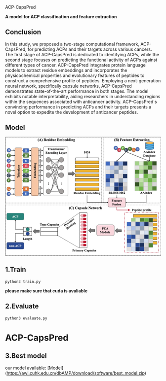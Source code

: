 ACP-CapsPred

**A model for ACP classification and feature extraction**



## Conclusion

In this study, we proposed a two-stage computational framework, ACP-CapsPred, for predicting ACPs and their targets across various cancers. The first stage of ACP-CapsPred is dedicated to identifying ACPs, while the second stage focuses on predicting the functional activity of ACPs against different types of cancer. ACP-CapsPred integrates protein language models to extract residue embeddings and incorporates the physicochemical properties and evolutionary features of peptides to construct a comprehensive profile of peptides. Employing a next-generation neural network, specifically capsule networks, ACP-CapsPred demonstrates  state-of-the-art performance in both stages. The model exhibits notable interpretability, aiding researchers in understanding regions within the sequences associated with anticancer activity. ACP-CapsPred's convincing performance in predicting ACPs and their targets presents a novel option to expedite the development of anticancer peptides.



## Model

![mode](model.jpg)

## 1.Train

```
python3 train.py
```



**please make sure that cuda is avaliable**

## 2.Evaluate

```
python3 evaluate.py
```

# ACP-CapsPred

## 3.Best model

our model available: [Model] (https://awi.cuhk.edu.cn/dbAMP/download/software/best_model.zip)
